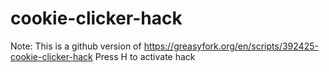 # cookie-clicker-hack
Note: This is a github version of https://greasyfork.org/en/scripts/392425-cookie-clicker-hack
Press H to activate hack
